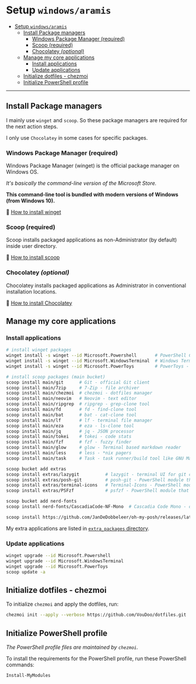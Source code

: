 # Setup `windows/aramis`

- [Setup `windows/aramis`](#setup-windowsaramis)
  - [Install Package managers](#install-package-managers)
    - [Windows Package Manager (required)](#windows-package-manager-required)
    - [Scoop (required)](#scoop-required)
    - [Chocolatey _(optional)_](#chocolatey-optional)
  - [Manage my core applications](#manage-my-core-applications)
    - [Install applications](#install-applications)
    - [Update applications](#update-applications)
  - [Initialize dotfiles - chezmoi](#initialize-dotfiles---chezmoi)
  - [Initialize PowerShell profile](#initialize-powershell-profile)

---

## Install Package managers

I mainly use `winget` and `scoop`. So these package managers are required for the next action steps.

I only use `Chocolatey` in some cases for specific packages.

### Windows Package Manager (required)

Windows Package Manager (winget) is the official package manager on Windows OS.

_It's basically the command-line version of the Microsoft Store._

**This command-line tool is bundled with modern versions of Windows (from Windows 10).**

🔗 [How to install winget](https://docs.microsoft.com/en-us/windows/package-manager/winget/#install-winget)

### Scoop (required)

Scoop installs packaged applications as non-Administrator (by default) inside user directory.

🔗 [How to install scoop](https://scoop.sh/)

### Chocolatey _(optional)_

Chocolatey installs packaged applications as Administrator in conventional installation locations.

🔗 [How to install Chocolatey](https://chocolatey.org/install)

## Manage my core applications

### Install applications

```sh
# install winget packages
winget install -s winget --id Microsoft.Powershell       # PowerShell Core - most popular Windows shell
winget install -s winget --id Microsoft.WindowsTerminal  # Windows Terminal - Windows Terminal emulator
winget install -s winget --id Microsoft.PowerToys        # PowerToys - set of utilities for power users

# install scoop packages (main bucket)
scoop install main/git      # Git - official Git client
scoop install main/7zip     # 7-Zip - file archiver
scoop install main/chezmoi  # chezmoi - dotfiles manager
scoop install main/neovim   # Neovim - text editor
scoop install main/ripgrep  # ripgrep - grep-clone tool
scoop install main/fd       # fd - find-clone tool
scoop install main/bat      # bat - cat-clone tool
scoop install main/lf       # lf - terminal file manager
scoop install main/eza      # eza - ls-clone tool
scoop install main/jq       # jq - JSON processor
scoop install main/tokei    # tokei - code stats
scoop install main/fzf      # fzf - fuzzy finder
scoop install main/glow     # glow - Terminal based markdown reader
scoop install main/less     # less - *nix pagers
scoop install main/task     # Task - task runner/build tool like GNU Make

scoop bucket add extras
scoop install extras/lazygit          # lazygit - terminal UI for git commands
scoop install extras/posh-git         # posh-git - PowerShell module that integrates Git and PowerShell
scoop install extras/terminal-icons   # Terminal-Icons - PowerShell module that displays file and folder icons in terminal
scoop install extras/PSFzf            # psfzf - PowerShell module that provides a wrapper for fzf

scoop bucket add nerd-fonts
scoop install nerd-fonts/CascadiaCode-NF-Mono  # Cascadia Code Mono - coding font

scoop install https://github.com/JanDeDobbeleer/oh-my-posh/releases/latest/download/oh-my-posh.json  # Oh My Posh - Prompt theme engine for PowerShell
```

My extra applications are listed in [`extra_packages` directory](./extra_packages).

### Update applications

```sh
winget upgrade --id Microsoft.Powershell
winget upgrade --id Microsoft.WindowsTerminal
winget upgrade --id Microsoft.PowerToys
scoop update -a
```

## Initialize dotfiles - chezmoi

To initialize `chezmoi` and apply the dotfiles, run:

```sh
chezmoi init --apply --verbose https://github.com/VouDoo/dotfiles.git
```

## Initialize PowerShell profile

_The PowerShell profile files are maintained by `chezmoi`._

To install the requirements for the PowerShell profile,
run these PowerShell commands:

```powershell
Install-MyModules
```
